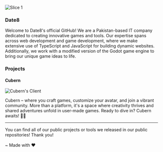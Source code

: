 
![Slice 1](https://github.com/user-attachments/assets/8cd75368-6301-4ec7-a206-fe5ad150deb1)

### Date8
Welcome to Date8's official GitHub! We are a Pakistan-based IT company dedicated to creating innovative games and tools. Our expertise spans across web development and game development, where we make extensive use of TypeScript and JavaScript for building dynamic websites. Additionally, we work with a modified version of the Godot game engine to bring our unique game ideas to life.

### Projects
#### Cubern

![Cubern's Client](https://cdn.discordapp.com/attachments/1165255380239143063/1269262770684301372/godot.windows.editor.x86_64.mono_DsbkMIaPFQ.png?ex=66bbf2d2&is=66baa152&hm=06026d4de4b85d3d67f61ccf04ac048b9dd2097de49b84c9f36b3482a4b524d0&)

Cubern – where you craft games, customize your avatar, and join a vibrant community. More than a platform, it's a space where creativity thrives and shared adventures unfold in user-made games. Ready to dive in? Cubern awaits! 🚀✨

---
You can find all of our public projects or tools we released in our public repositories! Thank you! 
\
\
~ Made with ❤️
